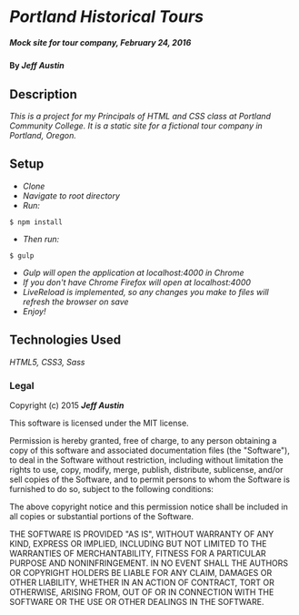 # _Portland Historical Tours_

##### _Mock site for tour company, February 24, 2016_

#### By _**Jeff Austin**_

## Description

_This is a project for my Principals of HTML and CSS class at Portland Community College. It is a static site for a fictional tour company in Portland, Oregon._

## Setup

* _Clone_
* _Navigate to root directory_
* _Run:_
```
$ npm install
```
* _Then run:_
```
$ gulp
```
* _Gulp will open the application at localhost:4000 in Chrome_
* _If you don't have Chrome Firefox will open at localhost:4000_
* _LiveReload is implemented, so any changes you make to files will refresh the browser on save_
* _Enjoy!_


## Technologies Used

_HTML5, CSS3, Sass_

### Legal

Copyright (c) 2015 **_Jeff Austin_**

This software is licensed under the MIT license.

Permission is hereby granted, free of charge, to any person obtaining a copy
of this software and associated documentation files (the "Software"), to deal
in the Software without restriction, including without limitation the rights
to use, copy, modify, merge, publish, distribute, sublicense, and/or sell
copies of the Software, and to permit persons to whom the Software is
furnished to do so, subject to the following conditions:

The above copyright notice and this permission notice shall be included in
all copies or substantial portions of the Software.

THE SOFTWARE IS PROVIDED "AS IS", WITHOUT WARRANTY OF ANY KIND, EXPRESS OR
IMPLIED, INCLUDING BUT NOT LIMITED TO THE WARRANTIES OF MERCHANTABILITY,
FITNESS FOR A PARTICULAR PURPOSE AND NONINFRINGEMENT. IN NO EVENT SHALL THE
AUTHORS OR COPYRIGHT HOLDERS BE LIABLE FOR ANY CLAIM, DAMAGES OR OTHER
LIABILITY, WHETHER IN AN ACTION OF CONTRACT, TORT OR OTHERWISE, ARISING FROM,
OUT OF OR IN CONNECTION WITH THE SOFTWARE OR THE USE OR OTHER DEALINGS IN
THE SOFTWARE.
